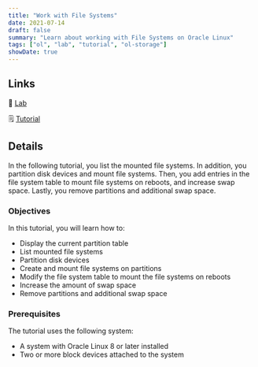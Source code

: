 ```yaml
---
title: "Work with File Systems"
date: 2021-07-14
draft: false
summary: "Learn about working with File Systems on Oracle Linux"
tags: ["ol", "lab", "tutorial", "ol-storage"]
showDate: true
---
```


## Links

:crescent_moon: [Lab](https://luna.oracle.com/lab/bbfe7177-f27a-42f5-97cf-95b7027efa26)

:spiral_notepad: [Tutorial](https://docs.oracle.com/en/learn/file_system_linux_8)

## Details

In the following tutorial, you list the mounted file systems. In addition, you partition disk devices and mount file systems. Then, you add entries in the file system table to mount file systems on reboots, and increase swap space. Lastly, you remove partitions and additional swap space.

### Objectives

In this tutorial, you will learn how to:

- Display the current partition table
- List mounted file systems
- Partition disk devices
- Create and mount file systems on partitions
- Modify the file system table to mount the file systems on reboots
- Increase the amount of swap space
- Remove partitions and additional swap space

### Prerequisites

The tutorial uses the following system:

- A system with Oracle Linux 8 or later installed
- Two or more block devices attached to the system
